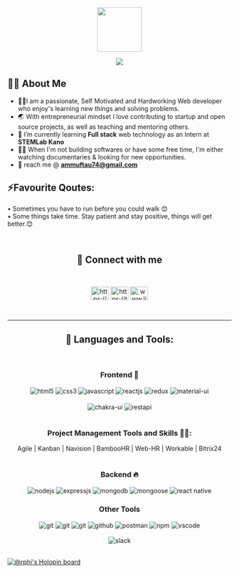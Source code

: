 <div align="center">
  <img src="https://media.giphy.com/media/M9gbBd9nbDrOTu1Mqx/giphy.gif" width="100"/>
</div>

<!-- Typing SVG by DenverCoder1 - https://github.com/DenverCoder1/readme-typing-svg -->

<p align="center">
  <a href="https://github.com/DenverCoder1/readme-typing-svg">
    <img src="https://readme-typing-svg.demolab.com/?lines=hi! My name is Abdulsalam Mohammed 👦🏽; I am a Full-stack%20web%20developer 👨🏻‍💻; Interested to work as a fulltime; or Remote React developer.; nice to meet you&font=Fira%20Code&center=true&width=540&height=45&color=#37bcf7&vCenter=true&size=22&pause=1000"></a>
</p>

## 🙋‍♂️ About Me

- 🧑‍🔭I am a passionate, Self Motivated and Hardworking Web developer who enjoy's learning new things and solving problems.
- 🌏 With entrepreneurial mindset I love contributing to startup and open source projects, as well as teaching and mentoring others.
- 🌱 I’m currently learning **Full stack** web technology as an Intern at **STEMLab Kano**
- 👨‍💻 When I'm not building softwares or have some free time, I'm either watching documentaries & looking for new opportunities.
- 💬 reach me @ **ammuftau74@gmail.com**

## ⚡Favourite Qoutes:
• Sometimes you have to run before you could walk 😊 <br>
• Some things take time. Stay patient and stay positive, things will get better.😊


<br>
<h2 align="center">📱 Connect with me</h2>
<br />

<p align="center">
<a href="https://github.com/devAbdulsalam" target="blank"><img align="center" src="https://raw.githubusercontent.com/rahuldkjain/github-profile-readme-generator/master/src/images/icons/Social/github.svg" alt="https://github.com/devAbdulsalam" height="30" width="40" /></a>
<a href="https://twitter.com/abdulsalamm74" target="blank"><img align="center" src="https://raw.githubusercontent.com/rahuldkjain/github-profile-readme-generator/master/src/images/icons/Social/twitter.svg" alt="https://twitter.com/abdulsalam74" height="30" width="40" /></a>
<a href="https://linkedin.com/in/abdulsalammmuftua" target="blank"><img align="center" src="https://raw.githubusercontent.com/rahuldkjain/github-profile-readme-generator/master/src/images/icons/Social/linked-in-alt.svg" alt="www.linkedin.com/in/abdulsalammmuftua" height="30" width="40" /></a>
</p>
<br />


<hr />

<h2 align="center">🚀 Languages and Tools:</h2>
<br/>
 
<div align="center"><h3 align="center">Frontend 🛄</h3>
<img src="https://img.shields.io/badge/html5-%23E34F26.svg?style=for-the-badge&logo=html5&logoColor=white" align="center" alt="html5">
<img src = "https://img.shields.io/badge/css3-%231572B6.svg?style=for-the-badge&logo=css3&logoColor=white" align="center" alt="css3">
<img src ="https://img.shields.io/badge/javascript-%23323330.svg?style=for-the-badge&logo=javascript&logoColor=%23F7DF1E" align="center" alt="javascript">
<img src="https://img.shields.io/badge/React-20232A?style=for-the-badge&logo=react&logoColor=61DAFB"  align="center" alt="reactjs" />
<img src="https://img.shields.io/badge/Redux-593D88?style=for-the-badge&logo=redux&logoColor=white"  align="center" alt="redux" />
<img src="https://img.shields.io/badge/Material%20UI-007FFF?style=for-the-badge&logo=mui&logoColor=white"  align="center" alt="material-ui"/>
<br/>
<br/>
  <img src = "https://img.shields.io/badge/chakra ui-%234ED1C5.svg?style=for-the-badge&logo=chakraui&logoColor=white" align="center" alt="chakra-ui"/>
  <img src="https://img.shields.io/badge/rest api-%23000000.svg?style=for-the-badge&logo=flask&logoColor=white" align="center" alt="restapi"/>
  
</div>
 <br/>
 <div align="center">
       <h3 align="center">Project Management Tools and Skills 👨‍💻: </h3>
       Agile | Kanban | Navision | BambooHR | Web-HR | Workable | Bitrix24
 </div>
 <br/>
  <div align="center"><h3 align="center">Backend  🔥</h3> 
<img src="https://img.shields.io/badge/Node.js-339933?style=for-the-badge&logo=nodedotjs&logoColor=white" align="center" alt="nodejs" />
<img src="https://img.shields.io/badge/Express.js-000000?style=for-the-badge&logo=express&logoColor=white" align="center" alt="expressjs"/>
<img src="https://img.shields.io/badge/MongoDB-4EA94B?style=for-the-badge&logo=mongodb&logoColor=white" align="center" alt="mongodb"/>
<img src="https://img.shields.io/badge/mongoose-%2300f.svg?style=for-the-badge&logo=fastify&logoColor=white" align="center" alt="mongoose"/>
<img src="https://img.shields.io/badge/react-native%2300f.svg?style=for-the-badge&logo=fastify&logoColor=white" align="center" alt="react native"/>
 </div>
  
  <div align="center"><h3 align="center">Other Tools</h3> 
   <img src="https://img.shields.io/badge/heroku-%23430098.svg?style=for-the-badge&logo=heroku&logoColor=white" align="center" alt="git"/>
   <img src="https://img.shields.io/badge/netlify-%23000000.svg?style=for-the-badge&logo=netlify&logoColor=#00C7B7" align="center" alt="git"/>
   <img src="https://img.shields.io/badge/vercel-%23000000.svg?style=for-the-badge&logo=vercel&logoColor=whit" align="center" alt="git"/>
<img src="https://img.shields.io/badge/GitHub-100000?style=for-the-badge&logo=github&logoColor=white"  align="center" alt="github"/>
<img src ="https://img.shields.io/badge/Postman-FF6C37?style=for-the-badge&logo=postman&logoColor=white" align="center" alt="postman">
<img src = "https://img.shields.io/badge/NPM-%23000000.svg?style=for-the-badge&logo=npm&logoColor=white" align="center" alt="npm">
   <img src="https://img.shields.io/badge/Visual%20Studio-5C2D91.svg?style=for-the-badge&logo=visual-studio&logoColor=white"  align="center" alt="vscode"/>
   <br/>
<br/>
   <img src="https://img.shields.io/badge/Slack-4A154B?style=for-the-badge&logo=slack&logoColor=white" align="center" alt="slack"/>
 </div>
</div>

<br/>

 
[![@rphi's Holopin board](https://holopin.io/api/user/board?user=rphi)](https://holopin.io/@rphi)
